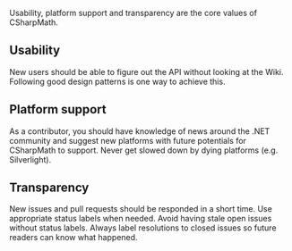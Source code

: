 Usability, platform support and transparency are the core values of CSharpMath.

Usability
---------
New users should be able to figure out the API without looking at the Wiki.
Following good design patterns is one way to achieve this.

Platform support
----------------
As a contributor, you should have knowledge of news around the .NET community
and suggest new platforms with future potentials for CSharpMath to support.
Never get slowed down by dying platforms (e.g. Silverlight).

Transparency
------------
New issues and pull requests should be responded in a short time.
Use appropriate status labels when needed.
Avoid having stale open issues without status labels.
Always label resolutions to closed issues so future readers can know what happened.